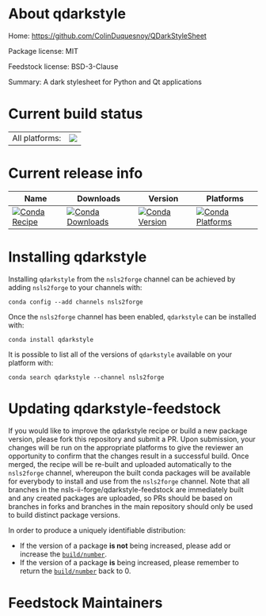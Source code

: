 About qdarkstyle
================

Home: https://github.com/ColinDuquesnoy/QDarkStyleSheet

Package license: MIT

Feedstock license: BSD-3-Clause

Summary: A dark stylesheet for Python and Qt applications



Current build status
====================


<table><tr><td>All platforms:</td>
    <td>
      <a href="https://dev.azure.com/nsls2forge/nsls2forge/_build/latest?definitionId=144&branchName=master">
        <img src="https://dev.azure.com/nsls2forge/nsls2forge/_apis/build/status/qdarkstyle-feedstock?branchName=master">
      </a>
    </td>
  </tr>
</table>

Current release info
====================

| Name | Downloads | Version | Platforms |
| --- | --- | --- | --- |
| [![Conda Recipe](https://img.shields.io/badge/recipe-qdarkstyle-green.svg)](https://anaconda.org/nsls2forge/qdarkstyle) | [![Conda Downloads](https://img.shields.io/conda/dn/nsls2forge/qdarkstyle.svg)](https://anaconda.org/nsls2forge/qdarkstyle) | [![Conda Version](https://img.shields.io/conda/vn/nsls2forge/qdarkstyle.svg)](https://anaconda.org/nsls2forge/qdarkstyle) | [![Conda Platforms](https://img.shields.io/conda/pn/nsls2forge/qdarkstyle.svg)](https://anaconda.org/nsls2forge/qdarkstyle) |

Installing qdarkstyle
=====================

Installing `qdarkstyle` from the `nsls2forge` channel can be achieved by adding `nsls2forge` to your channels with:

```
conda config --add channels nsls2forge
```

Once the `nsls2forge` channel has been enabled, `qdarkstyle` can be installed with:

```
conda install qdarkstyle
```

It is possible to list all of the versions of `qdarkstyle` available on your platform with:

```
conda search qdarkstyle --channel nsls2forge
```




Updating qdarkstyle-feedstock
=============================

If you would like to improve the qdarkstyle recipe or build a new
package version, please fork this repository and submit a PR. Upon submission,
your changes will be run on the appropriate platforms to give the reviewer an
opportunity to confirm that the changes result in a successful build. Once
merged, the recipe will be re-built and uploaded automatically to the
`nsls2forge` channel, whereupon the built conda packages will be available for
everybody to install and use from the `nsls2forge` channel.
Note that all branches in the nsls-ii-forge/qdarkstyle-feedstock are
immediately built and any created packages are uploaded, so PRs should be based
on branches in forks and branches in the main repository should only be used to
build distinct package versions.

In order to produce a uniquely identifiable distribution:
 * If the version of a package **is not** being increased, please add or increase
   the [``build/number``](https://conda.io/docs/user-guide/tasks/build-packages/define-metadata.html#build-number-and-string).
 * If the version of a package **is** being increased, please remember to return
   the [``build/number``](https://conda.io/docs/user-guide/tasks/build-packages/define-metadata.html#build-number-and-string)
   back to 0.

Feedstock Maintainers
=====================


